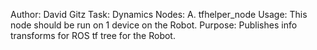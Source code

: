 Author: David Gitz
Task: Dynamics
Nodes:
A. tfhelper_node
Usage: 
This node should be run on 1 device on the Robot.
Purpose:
Publishes info transforms for ROS tf tree for the Robot.

